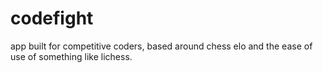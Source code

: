 # codefight
app built for competitive coders, based around chess elo and the ease of use of something like lichess.
